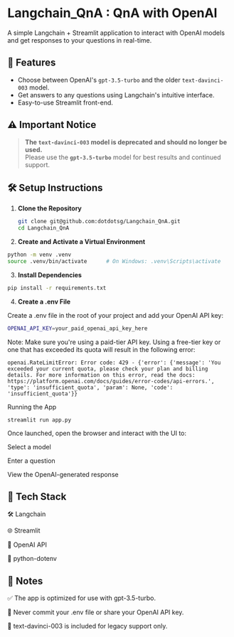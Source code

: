 # Langchain_QnA : QnA with OpenAI

A simple Langchain + Streamlit application to interact with OpenAI models and get responses to your questions in real-time.

## 🚀 Features

- Choose between OpenAI's `gpt-3.5-turbo` and the older `text-davinci-003` model.
- Get answers to any questions using Langchain's intuitive interface.
- Easy-to-use Streamlit front-end.

## ⚠️ Important Notice

> **The `text-davinci-003` model is deprecated and should no longer be used.**  
> Please use the **`gpt-3.5-turbo`** model for best results and continued support.

## 🛠️ Setup Instructions

1. **Clone the Repository**  
   ```bash
   git clone git@github.com:dotdotsg/Langchain_QnA.git
   cd Langchain_QnA
    ```


   
2. **Create and Activate a Virtual Environment**

```bash
python -m venv .venv
source .venv/bin/activate      # On Windows: .venv\Scripts\activate
```

3. **Install Dependencies**
```bash
pip install -r requirements.txt
```

4. **Create a .env File**

Create a .env file in the root of your project and add your OpenAI API key:
```bash
OPENAI_API_KEY=your_paid_openai_api_key_here
```
Note: Make sure you're using a paid-tier API key.
Using a free-tier key or one that has exceeded its quota will result in the following error:
```
openai.RateLimitError: Error code: 429 - {'error': {'message': 'You exceeded your current quota, please check your plan and billing details. For more information on this error, read the docs: https://platform.openai.com/docs/guides/error-codes/api-errors.', 'type': 'insufficient_quota', 'param': None, 'code': 'insufficient_quota'}}

```


Running the App
```
streamlit run app.py
```

Once launched, open the browser and interact with the UI to:

Select a model

Enter a question

View the OpenAI-generated response

## 🧰 Tech Stack
🛠️ Langchain

🌐 Streamlit

🤖 OpenAI API

🔐 python-dotenv


## 📝 Notes
✅ The app is optimized for use with gpt-3.5-turbo.

🔐 Never commit your .env file or share your OpenAI API key.

🚧 text-davinci-003 is included for legacy support only.

